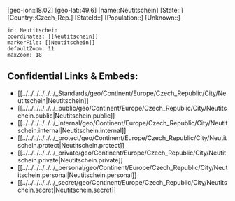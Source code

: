 ﻿---
location: [49.6,18.02]
mapzoom: [7,12] 
mapmarker: city 
type: City
tags:
- geo/City


SpocWebEntityId: 32871
isDeleted: false
confidential: public

---
[geo-lon::18.02]
[geo-lat::49.6]
[name::Neutitschein]
[State::]
[Country::Czech_Rep.]
[StateId::]
[Population::]
[Unknown::]


```leaflet
id: Neutitschein
coordinates: [[Neutitschein]]
markerFile: [[Neutitschein]]
defaultZoom: 11 
maxZoom: 18
```


## Confidential Links & Embeds: 
- [[../../../../../../_Standards/geo/Continent/Europe/Czech_Republic/City/Neutitschein|Neutitschein]] 
- [[../../../../../../_public/geo/Continent/Europe/Czech_Republic/City/Neutitschein.public|Neutitschein.public]] 
- [[../../../../../../_internal/geo/Continent/Europe/Czech_Republic/City/Neutitschein.internal|Neutitschein.internal]] 
- [[../../../../../../_protect/geo/Continent/Europe/Czech_Republic/City/Neutitschein.protect|Neutitschein.protect]] 
- [[../../../../../../_private/geo/Continent/Europe/Czech_Republic/City/Neutitschein.private|Neutitschein.private]] 
- [[../../../../../../_personal/geo/Continent/Europe/Czech_Republic/City/Neutitschein.personal|Neutitschein.personal]] 
- [[../../../../../../_secret/geo/Continent/Europe/Czech_Republic/City/Neutitschein.secret|Neutitschein.secret]] 
